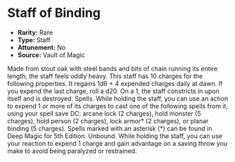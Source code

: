# Staff of Binding

- **Rarity:** Rare
- **Type:** Staff
- **Attunement:** No
- **Source:** Vault of Magic

Made from stout oak with steel bands and bits of chain running its entire length, the staff feels oddly heavy. This staff has 10 charges for the following properties. It regains 1d6 + 4 expended charges daily at dawn. If you expend the last charge, roll a d20. On a 1, the staff constricts in upon itself and is destroyed. Spells. While holding the staff, you can use an action to expend 1 or more of its charges to cast one of the following spells from it, using your spell save DC: arcane lock (2 charges), hold monster (5 charges), hold person (2 charges), lock armor* (2 charges), or planar binding (5 charges). Spells marked with an asterisk (*) can be found in Deep Magic for 5th Edition. Unbound. While holding the staff, you can use your reaction to expend 1 charge and gain advantage on a saving throw you make to avoid being paralyzed or restrained.
